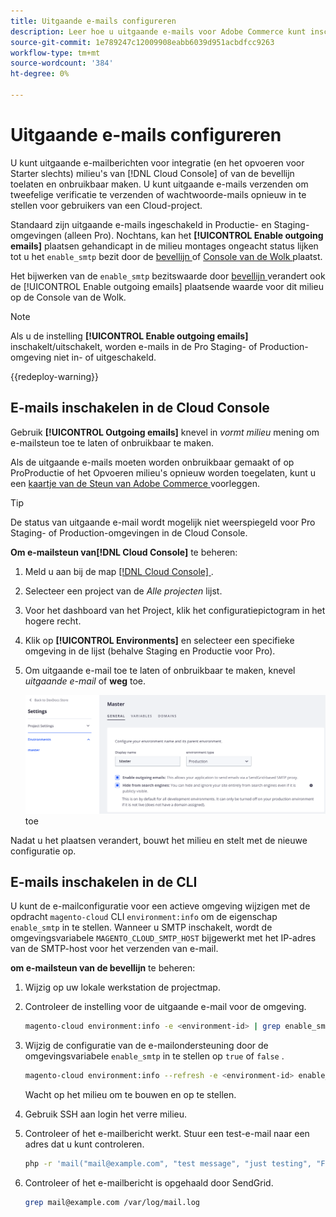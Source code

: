 ```yaml
---
title: Uitgaande e-mails configureren
description: Leer hoe u uitgaande e-mails voor Adobe Commerce kunt inschakelen voor cloudinfrastructuur.
source-git-commit: 1e789247c12009908eabb6039d951acbdfcc9263
workflow-type: tm+mt
source-wordcount: '384'
ht-degree: 0%

---
```


# Uitgaande e-mails configureren

U kunt uitgaande e-mailberichten voor integratie (en het opvoeren voor Starter slechts) milieu&#39;s van [!DNL Cloud Console] of van de bevellijn toelaten en onbruikbaar maken. U kunt uitgaande e-mails verzenden om tweefelige verificatie te verzenden of wachtwoorde-mails opnieuw in te stellen voor gebruikers van een Cloud-project.

Standaard zijn uitgaande e-mails ingeschakeld in Productie- en Staging-omgevingen (alleen Pro). Nochtans, kan het **[!UICONTROL Enable outgoing emails]** plaatsen gehandicapt in de milieu montages ongeacht status lijken tot u het `enable_smtp` bezit door de [ bevellijn ](#enable-emails-in-the-cli) of [ Console van de Wolk ](outgoing-emails.md#enable-emails-in-the-cloud-console) plaatst.

Het bijwerken van de `enable_smtp` bezitswaarde door [ bevellijn ](#enable-emails-in-the-cli) verandert ook de [!UICONTROL Enable outgoing emails] plaatsende waarde voor dit milieu op de Console van de Wolk.

>[!NOTE]
>
>Als u de instelling **[!UICONTROL Enable outgoing emails]** inschakelt/uitschakelt, worden e-mails in de Pro Staging- of Production-omgeving niet in- of uitgeschakeld.

{{redeploy-warning}}

## E-mails inschakelen in de Cloud Console

Gebruik **[!UICONTROL Outgoing emails]** knevel in _vormt milieu_ mening om e-mailsteun toe te laten of onbruikbaar te maken.

Als de uitgaande e-mails moeten worden onbruikbaar gemaakt of op ProProductie of het Opvoeren milieu&#39;s opnieuw worden toegelaten, kunt u een [ kaartje van de Steun van Adobe Commerce ](https://experienceleague.adobe.com/en/docs/commerce-knowledge-base/kb/help-center-guide/magento-help-center-user-guide) voorleggen.

>[!TIP]
>
>De status van uitgaande e-mail wordt mogelijk niet weerspiegeld voor Pro Staging- of Production-omgevingen in de Cloud Console.

**Om e-mailsteun van[!DNL Cloud Console]** te beheren:

1. Meld u aan bij de map [[!DNL Cloud Console] ](https://console.adobecommerce.com) .
1. Selecteer een project van de _Alle projecten_ lijst.
1. Voor het dashboard van het Project, klik het configuratiepictogram in het hogere recht.
1. Klik op **[!UICONTROL Environments]** en selecteer een specifieke omgeving in de lijst (behalve Staging en Productie voor Pro).
1. Om uitgaande e-mail toe te laten of onbruikbaar te maken, knevel _uitgaande e-mail_ **&#x200B;**&#x200B;of **weg** toe.

   ![ laat uitgaande e-mailconfiguratie ](../../assets/outgoing-emails.png) toe

Nadat u het plaatsen verandert, bouwt het milieu en stelt met de nieuwe configuratie op.

## E-mails inschakelen in de CLI

U kunt de e-mailconfiguratie voor een actieve omgeving wijzigen met de opdracht `magento-cloud` CLI `environment:info` om de eigenschap `enable_smtp` in te stellen. Wanneer u SMTP inschakelt, wordt de omgevingsvariabele `MAGENTO_CLOUD_SMTP_HOST` bijgewerkt met het IP-adres van de SMTP-host voor het verzenden van e-mail.

**om e-mailsteun van de bevellijn** te beheren:

1. Wijzig op uw lokale werkstation de projectmap.

1. Controleer de instelling voor de uitgaande e-mail voor de omgeving.

   ```bash
   magento-cloud environment:info -e <environment-id> | grep enable_smtp
   ```

1. Wijzig de configuratie van de e-mailondersteuning door de omgevingsvariabele `enable_smtp` in te stellen op `true` of `false` .

   ```bash
   magento-cloud environment:info --refresh -e <environment-id> enable_smtp true
   ```

   Wacht op het milieu om te bouwen en op te stellen.

1. Gebruik SSH aan login het verre milieu.

1. Controleer of het e-mailbericht werkt. Stuur een test-e-mail naar een adres dat u kunt controleren.

   ```bash
   php -r 'mail("mail@example.com", "test message", "just testing", "From: tester@example.com");'
   ```

1. Controleer of het e-mailbericht is opgehaald door SendGrid.

   ```bash
   grep mail@example.com /var/log/mail.log
   ```
